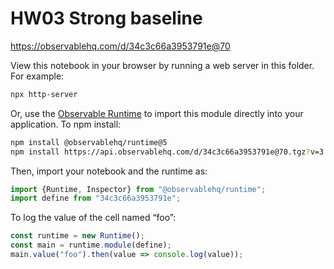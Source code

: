 # HW03 Strong baseline

https://observablehq.com/d/34c3c66a3953791e@70

View this notebook in your browser by running a web server in this folder. For
example:

~~~sh
npx http-server
~~~

Or, use the [Observable Runtime](https://github.com/observablehq/runtime) to
import this module directly into your application. To npm install:

~~~sh
npm install @observablehq/runtime@5
npm install https://api.observablehq.com/d/34c3c66a3953791e@70.tgz?v=3
~~~

Then, import your notebook and the runtime as:

~~~js
import {Runtime, Inspector} from "@observablehq/runtime";
import define from "34c3c66a3953791e";
~~~

To log the value of the cell named “foo”:

~~~js
const runtime = new Runtime();
const main = runtime.module(define);
main.value("foo").then(value => console.log(value));
~~~
